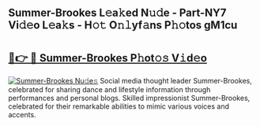 ## Summer-Brookes L𝚎a𝚔ed N𝚞𝚍e - Part-NY7 Vi𝚍𝚎o L𝚎a𝚔s - H𝚘𝚝 O𝚗𝚕yf𝚊ns P𝚑𝚘tos gM1cu

# <h2><a href="http://kf2t4s3.oniu.top/?m=Summer-Brookes">🔗👉 🔴 Summer-Brookes P𝚑ot𝚘𝚜 V𝚒d𝚎o</a></h2>

[![Summer-Brookes Nu𝚍e𝚜](https://i.imgur.com/0qMVB7G.gif)](http://kf2t4s3.oniu.top/?m=Summer-Brookes)
Social media thought leader Summer-Brookes, celebrated for sharing dance and lifestyle information through performances and personal blogs. Skilled impressionist Summer-Brookes, celebrated for their remarkable abilities to mimic various voices and accents.  
